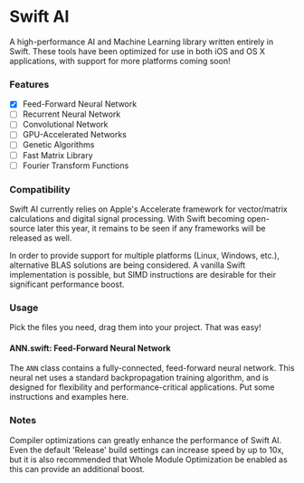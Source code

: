 # Swift AI
A high-performance AI and Machine Learning library written entirely in Swift.
These tools have been optimized for use in both iOS and OS X applications, with support for more platforms coming soon!

### Features
- [x] Feed-Forward Neural Network
- [ ] Recurrent Neural Network
- [ ] Convolutional Network
- [ ] GPU-Accelerated Networks
- [ ] Genetic Algorithms
- [ ] Fast Matrix Library
- [ ] Fourier Transform Functions

### Compatibility
Swift AI currently relies on Apple's Accelerate framework for vector/matrix calculations and digital signal processing. With Swift becoming open-source later this year, it remains to be seen if any frameworks will be released as well.

In order to provide support for multiple platforms (Linux, Windows, etc.), alternative BLAS solutions are being considered. A vanilla Swift implementation is possible, but SIMD instructions are desirable for their significant performance boost.

### Usage
Pick the files you need, drag them into your project. That was easy!


#### ANN.swift: Feed-Forward Neural Network
The `ANN` class contains a fully-connected, feed-forward neural network.  This neural net uses a standard backpropagation training algorithm, and is designed for flexibility and performance-critical applications.
Put some instructions and examples here.


### Notes
Compiler optimizations can greatly enhance the performance of Swift AI. Even the default 'Release' build settings can increase speed by up to 10x, but it is also recommended that Whole Module Optimization be enabled as this can provide an additional boost.
